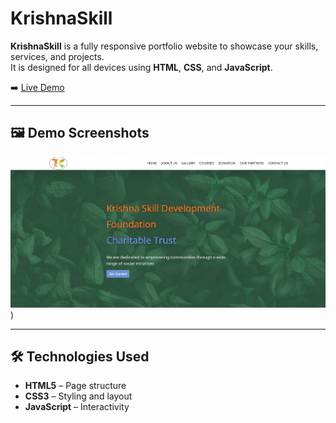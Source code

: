 # KrishnaSkill 

**KrishnaSkill** is a fully responsive portfolio website to showcase your skills, services, and projects.  
It is designed for all devices using **HTML**, **CSS**, and **JavaScript**.

➡️ [Live Demo](https://Madhu1410.github.io/krishnaskill-website/)

---

## 🖼️ Demo Screenshots

![Homepage](https://github.com/Madhu1410/krishna-Skill-Development-Foundation/blob/main/Screenshot%202025-06-30%20121905.png))


---

## 🛠️ Technologies Used

- **HTML5** – Page structure  
- **CSS3** – Styling and layout  
- **JavaScript** – Interactivity  


